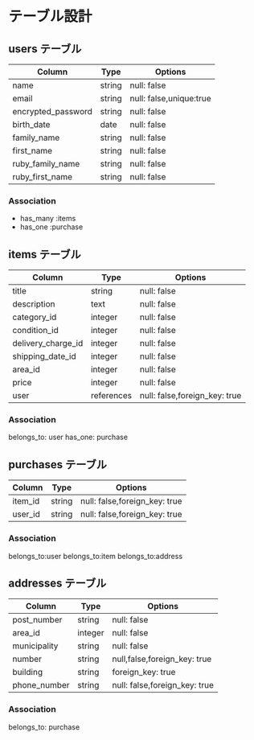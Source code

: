 # テーブル設計

## users テーブル

| Column             | Type   | Options     |
| ------------------ | ------ | ----------- |
| name               | string | null: false |
| email              | string | null: false,unique:true|
| encrypted_password | string | null: false |
| birth_date         | date   | null: false |
| family_name        | string | null: false |
| first_name         | string | null: false |
| ruby_family_name   | string | null: false |
| ruby_first_name    | string | null: false |

### Association

- has_many :items
- has_one :purchase

## items テーブル

| Column                 | Type   | Options     |
| ------------------     | ------ | ----------- |
| title                  | string | null: false |
| description            | text   | null: false |
| category_id            | integer | null: false |
| condition_id           | integer | null: false |
| delivery_charge_id     | integer | null: false |
| shipping_date_id       | integer | null: false |
| area_id                | integer | null: false |
| price                  | integer    | null: false |
| user                   | references | null: false,foreign_key: true|

### Association
belongs_to: user
has_one: purchase


## purchases テーブル
| Column             | Type   | Options     |
| ------------------ | ------ | ----------- |
| item_id           | string  | null: false,foreign_key: true|
| user_id           | string  | null: false,foreign_key: true|

### Association
belongs_to:user
belongs_to:item
belongs_to:address


## addresses テーブル

| Column             | Type   | Options     |
| ------------------ | ------ | ----------- |
| post_number        | string  | null: false |
| area_id            | integer | null: false|
| municipality       | string  | null: false |
| number             | string  |null,false,foreign_key: true|
| building           | string  |foreign_key: true|
| phone_number       | string  | null: false,foreign_key: true|

### Association
belongs_to: purchase